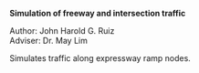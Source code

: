 **Simulation of freeway and intersection traffic**  

  
Author: John Harold G. Ruiz  
Adviser: Dr. May Lim

Simulates traffic along expressway ramp nodes. 
